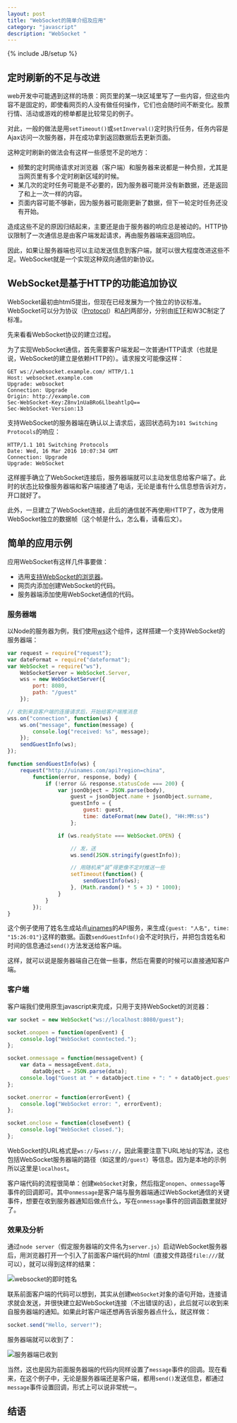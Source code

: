 ```yaml
---
layout: post
title: "WebSocket的简单介绍及应用"
category: "javascript"
description: "WebSocket "
---
```

{% include JB/setup %}

## 定时刷新的不足与改进 ##

web开发中可能遇到这样的场景：网页里的某一块区域里写了一些内容，但这些内容不是固定的，即使看网页的人没有做任何操作，它们也会随时间不断变化。股票行情、活动或游戏的榜单都是比较常见的例子。

对此，一般的做法是用`setTimeout()`或`setInverval()`定时执行任务，任务内容是Ajax访问一次服务器，并在成功拿到返回数据后去更新页面。

这种定时刷新的做法会有这样一些感觉不足的地方：

- 频繁的定时网络请求对浏览器（客户端）和服务器来说都是一种负担，尤其是当网页里有多个定时刷新区域的时候。
- 某几次的定时任务可能是不必要的，因为服务器可能并没有新数据，还是返回了和上一次一样的内容。
- 页面内容可能不够新，因为服务器可能刚更新了数据，但下一轮定时任务还没有开始。

造成这些不足的原因归结起来，主要还是由于服务器的响应总是被动的。HTTP协议限制了一次通信总是由客户端发起请求，再由服务器端来返回响应。

因此，如果让服务器端也可以主动发送信息到客户端，就可以很大程度改进这些不足。WebSocket就是一个实现这种双向通信的新协议。

## WebSocket是基于HTTP的功能追加协议 ##

WebSocket最初由html5提出，但现在已经发展为一个独立的协议标准。WebSocket可以分为协议（[Protocol][Protocol]）和[API][API]两部分，分别由[IETF][IETF]和W3C制定了标准。

先来看看WebSocket协议的建立过程。

为了实现WebSocket通信，首先需要客户端发起一次普通HTTP请求（也就是说，WebSocket的建立是依赖HTTP的）。请求报文可能像这样：

~~~http
GET ws://websocket.example.com/ HTTP/1.1
Host: websocket.example.com
Upgrade: websocket
Connection: Upgrade
Origin: http://example.com
Sec-WebSocket-Key:Z8nv1nUaBRo6LlbeahtlpQ==
Sec-WebSocket-Version:13
~~~

支持WebSocket的服务器端在确认以上请求后，返回状态码为`101 Switching Protocols`的响应：

~~~http
HTTP/1.1 101 Switching Protocols
Date: Wed, 16 Mar 2016 10:07:34 GMT
Connection: Upgrade
Upgrade: WebSocket
~~~

这样握手确立了WebSocket连接后，服务器端就可以主动发信息给客户端了。此时的状态比较像服务器端和客户端接通了电话，无论是谁有什么信息想告诉对方，开口就好了。

此外，一旦建立了WebSocket连接，此后的通信就不再使用HTTP了，改为使用WebSocket独立的数据帧（这个帧是什么，怎么看，请看后文）。

## 简单的应用示例 ##

应用WebSocket有这样几件事要做：

- 选用[支持WebSocket的浏览器][支持WebSocket的浏览器]。
- 网页内添加创建WebSocket的代码。
- 服务器端添加使用WebSocket通信的代码。

### 服务器端 ###

以Node的服务器为例，我们使用[ws][ws]这个组件，这样搭建一个支持WebSocket的服务器端：

~~~javascript
var request = require("request");
var dateFormat = require("dateformat");
var WebSocket = require("ws"),
    WebSocketServer = WebSocket.Server,
    wss = new WebSocketServer({
        port: 8080,
        path: "/guest"
    });

// 收到来自客户端的连接请求后，开始给客户端推消息
wss.on("connection", function(ws) {
    ws.on("message", function(message) {
        console.log("received: %s", message);
    });
    sendGuestInfo(ws);
});

function sendGuestInfo(ws) {
    request("http://uinames.com/api?region=china",
        function(error, response, body) {
            if (!error && response.statusCode === 200) {
                var jsonObject = JSON.parse(body),
                    guest = jsonObject.name + jsonObject.surname,
                    guestInfo = {
                        guest: guest,
                        time: dateFormat(new Date(), "HH:MM:ss")
                    };

                if (ws.readyState === WebSocket.OPEN) {

                    // 发，送
                    ws.send(JSON.stringify(guestInfo));

                    // 用随机来“装”得更像不定时推送一些
                    setTimeout(function() {
                        sendGuestInfo(ws);
                    }, (Math.random() * 5 + 3) * 1000);
                }
            }
        });
}
~~~

这个例子使用了姓名生成站点[uinames][uinames]的API服务，来生成`{guest: "人名", time: "15:26:01"}`这样的数据。函数`sendGuestInfo()`会不定时执行，并把包含姓名和时间的信息通过`send()`方法发送给客户端。

这样，就可以说是服务器端自己在做一些事，然后在需要的时候可以直接通知客户端。

### 客户端 ###

客户端我们使用原生javascript来完成，只用于支持WebSocket的浏览器：

~~~javascript
var socket = new WebSocket("ws://localhost:8080/guest");

socket.onopen = function(openEvent) {
    console.log("WebSocket conntected.");
};

socket.onmessage = function(messageEvent) {
    var data = messageEvent.data,
        dataObject = JSON.parse(data);
    console.log("Guest at " + dataObject.time + ": " + dataObject.guest);
};

socket.onerror = function(errorEvent) {
    console.log("WebSocket error: ", errorEvent);
};

socket.onclose = function(closeEvent) {
    console.log("WebSocket closed.");
};
~~~

WebSocket的URL格式是`ws://`与`wss://`，因此需要注意下URL地址的写法，这也包括WebSocket服务器端的路径（如这里的`/guest`）等信息。因为是本地的示例所以这里是`localhost`。

客户端代码的流程很简单：创建`WebSocket`对象，然后指定`onopen`、`onmessage`等事件的回调即可。其中`onmessage`是客户端与服务器端通过WebSocket通信的关键事件，想要在收到服务器通知后做点什么，写在`onmessage`事件的回调函数里就好了。

### 效果及分析 ###

通过`node server`（假定服务器端的文件名为`server.js`）启动WebSocket服务器后，用浏览器打开一个引入了前面客户端代码的html（直接文件路径`file:///`就可以），就可以得到这样的结果：

![websocket的即时姓名][img_websocket_preview]

联系前面客户端的代码可以想到，其实从创建`WebSocket`对象的语句开始，连接请求就会发送，并很快建立起WebSocket连接（不出错误的话），此后就可以收到来自服务器端的通知。如果此时客户端还想再告诉服务器点什么，就这样做：

~~~javascript
socket.send("Hello, server!");
~~~

服务器端就可以收到了：

![服务器端已收到][img_server_recevied_via_websocket]

当然，这也是因为前面服务器端的代码内同样设置了`message`事件的回调。现在看来，在这个例子中，无论是服务器端还是客户端，都用`send()`发送信息，都通过`message`事件设置回调，形式上可以说非常统一。

## 结语 ##


[img_websocket_preview]: {{POSTS_IMG_PATH}}/201603/websocket_preview.gif "websocket的即时姓名"
[img_server_recevied_via_websocket]: {{POSTS_IMG_PATH}}/201603/server_recevied_via_websocket.png "服务器端已收到"

[IETF]: https://zh.wikipedia.org/wiki/%E4%BA%92%E8%81%94%E7%BD%91%E5%B7%A5%E7%A8%8B%E4%BB%BB%E5%8A%A1%E7%BB%84 "互联网工程任务组"
[Protocol]: https://tools.ietf.org/html/rfc6455 "RFC 6455 - The WebSocket Protocol"
[API]: https://www.w3.org/TR/websockets/ "The WebSocket API"
[支持WebSocket的浏览器]: http://caniuse.com/#feat=websockets "Can I use - Web Sockets"
[ws]: https://www.npmjs.com/package/ws "ws - npm"
[uinames]: http://uinames.com/ "uinames.com: Randomly Generate Fake Names"